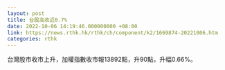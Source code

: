 ```yaml
---
layout: post
title: 台股高收近0.7%
date: 2022-10-06 14:19:46.000000000 +08:00
link: https://news.rthk.hk/rthk/ch/component/k2/1669874-20221006.htm
categories: rthk
---
```


台灣股市收市上升，加權指數收市報13892點，升90點，升幅0.66%。
